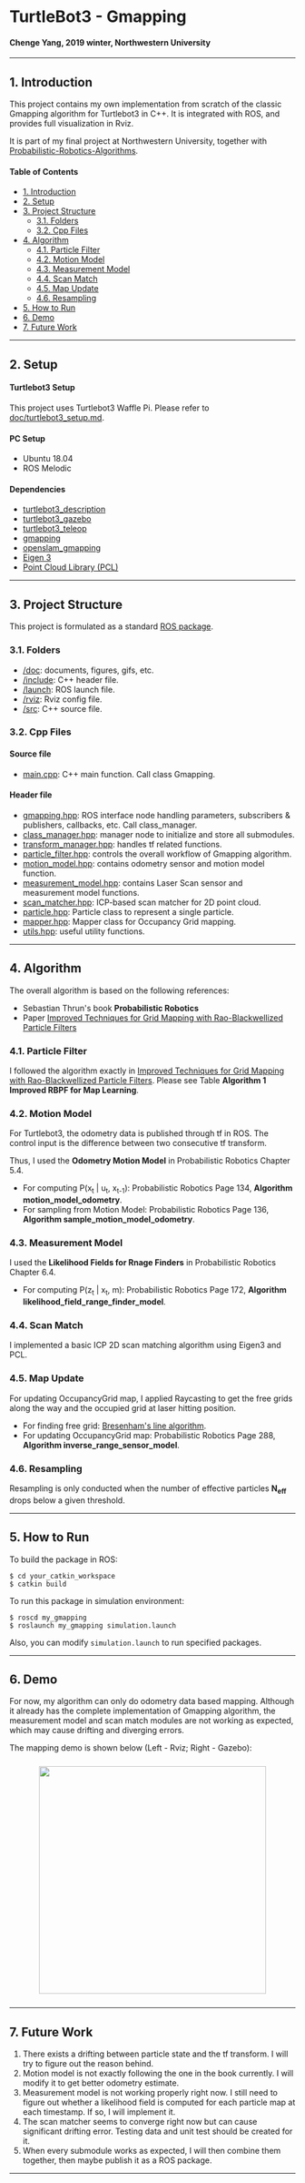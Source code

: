# TurtleBot3 - Gmapping
#### Chenge Yang, 2019 winter, Northwestern University

-----------------------------------------------------------------------------------------
## 1. Introduction
This project contains my own implementation from scratch of the classic Gmapping algorithm for Turtlebot3 in C++. It is integrated with ROS, and provides full visualization in Rviz.

It is part of my final project at Northwestern University, together with [Probabilistic-Robotics-Algorithms](https://github.com/ChengeYang/Probabilistic-Robotics-Algorithms).

#### Table of Contents
- [1. Introduction](#1-Introduction)
- [2. Setup](#2-Setup)
- [3. Project Structure](#3-Project-Structure)
  - [3.1. Folders](#31-Folders)
  - [3.2. Cpp Files](#32-Cpp-Files)
- [4. Algorithm](#4-Algorithm)
  - [4.1. Particle Filter](#41-Particle-Filter)
  - [4.2. Motion Model](#42-Motion-Model)
  - [4.3. Measurement Model](#43-Measurement-Model)
  - [4.4. Scan Match](#44-Scan-Match)
  - [4.5. Map Update](#45-Map-Update)
  - [4.6. Resampling](#46-Resampling)
- [5. How to Run](#5-How-to-Run)
- [6. Demo](#6-Demo)
- [7. Future Work](#7-Future-Work)

-----------------------------------------------------------------------------------------
## 2. Setup

#### Turtlebot3 Setup
This project uses Turtlebot3 Waffle Pi. Please refer to [doc/turtlebot3_setup.md](doc/turtlebot3_setup.md).

#### PC Setup
* Ubuntu 18.04
* ROS Melodic

#### Dependencies
* [turtlebot3_description](http://wiki.ros.org/turtlebot3_description)
* [turtlebot3_gazebo](http://wiki.ros.org/turtlebot3_gazebo)
* [turtlebot3_teleop](http://wiki.ros.org/turtlebot3_teleop)
* [gmapping](http://wiki.ros.org/gmapping)
* [openslam_gmapping](http://wiki.ros.org/openslam_gmapping)
* [Eigen 3](https://eigen.tuxfamily.org/dox-devel/index.html)
* [Point Cloud Library (PCL)](http://pointclouds.org/)

-----------------------------------------------------------------------------------------
## 3. Project Structure
This project is formulated as a standard [ROS package](http://wiki.ros.org/Packages#Common_Files_and_Directories).

### 3.1. Folders
* [/doc](doc/): documents, figures, gifs, etc.
* [/include](include/): C++ header file.
* [/launch](launch/): ROS launch file.
* [/rviz](rviz/): Rviz config file.
* [/src](src/): C++ source file.

### 3.2. Cpp Files

#### Source file
* [main.cpp](src/main.cpp): C++ main function. Call class Gmapping.

#### Header file
* [gmapping.hpp](include/my_gmapping/gmapping.hpp): ROS interface node handling parameters, subscribers & publishers, callbacks, etc. Call class_manager.
* [class_manager.hpp](include/my_gmapping/class_manager.hpp): manager node to initialize and store all submodules.
* [transform_manager.hpp](include/my_gmapping/transform_manager.hpp): handles tf related functions.
* [particle_filter.hpp](include/my_gmapping/particle_filter.hpp): controls the overall workflow of Gmapping algorithm.
* [motion_model.hpp](include/my_gmapping/motion_model.hpp): contains odometry sensor and motion model function.
* [measurement_model.hpp](include/my_gmapping/measurement_model.hpp): contains Laser Scan sensor and measurement model functions.
* [scan_matcher.hpp](include/my_gmapping/scan_matcher.hpp): ICP-based scan matcher for 2D point cloud.
* [particle.hpp](include/my_gmapping/particle.hpp): Particle class to represent a single particle.
* [mapper.hpp](include/my_gmapping/mapper.hpp): Mapper class for Occupancy Grid mapping.
* [utils.hpp](include/my_gmapping/utils.hpp): useful utility functions.

-----------------------------------------------------------------------------------------
## 4. Algorithm
The overall algorithm is based on the following references:
* Sebastian Thrun's book **Probabilistic Robotics**
* Paper [Improved Techniques for Grid Mapping with Rao-Blackwellized Particle Filters](http://www2.informatik.uni-freiburg.de/~stachnis/pdf/grisetti07tro.pdf)

### 4.1. Particle Filter
I followed the algorithm exactly in [Improved Techniques for Grid Mapping with Rao-Blackwellized Particle Filters](http://www2.informatik.uni-freiburg.de/~stachnis/pdf/grisetti07tro.pdf). Please see Table **Algorithm 1 Improved RBPF for Map Learning**.

### 4.2. Motion Model
For Turtlebot3, the odometry data is published through tf in ROS. The control input is the difference between two consecutive tf transform.

Thus, I used the **Odometry Motion Model** in Probabilistic Robotics Chapter 5.4.
* For computing P(x<sub>t</sub> | u<sub>t</sub>, x<sub>t-1</sub>): Probabilistic Robotics Page 134, **Algorithm motion_model_odometry**.
* For sampling from Motion Model: Probabilistic Robotics Page 136, **Algorithm sample_motion_model_odometry**.

### 4.3. Measurement Model
I used the **Likelihood Fields for Rnage Finders** in Probabilistic Robotics Chapter 6.4.
* For computing P(z<sub>t</sub> | x<sub>t</sub>, m): Probabilistic Robotics Page 172, **Algorithm likelihood_field_range_finder_model**.

### 4.4. Scan Match
I implemented a basic ICP 2D scan matching algorithm using Eigen3 and PCL.

### 4.5. Map Update
For updating OccupancyGrid map, I applied Raycasting to get the free grids along the way and the occupied grid at laser hitting position.
* For finding free grid: [Bresenham's line algorithm](https://en.wikipedia.org/wiki/Bresenham%27s_line_algorithm).
* For updating OccupancyGrid map: Probabilistic Robotics Page 288, **Algorithm inverse_range_sensor_model**.

### 4.6. Resampling
Resampling is only conducted when the number of effective particles **N<sub>eff</sub>** drops below a given threshold.

-----------------------------------------------------------------------------------------
## 5. How to Run
To build the package in ROS:
```
$ cd your_catkin_workspace
$ catkin build
```

To run this package in simulation environment:
```
$ roscd my_gmapping
$ roslaunch my_gmapping simulation.launch
```

Also, you can modify `simulation.launch` to run specified packages.

-----------------------------------------------------------------------------------------
## 6. Demo
For now, my algorithm can only do odometry data based mapping. Although it already has the complete implementation of Gmapping algorithm, the measurement model and scan match modules are not working as expected, which may cause drifting and diverging errors.

The mapping demo is shown below (Left - Rviz; Right - Gazebo):

<p align = "center">
  <img src = "doc/mapping_with_odometry_only.gif" height = "400px" style="margin:10px 10px">
</p>

-----------------------------------------------------------------------------------------
## 7. Future Work
1. There exists a drifting between particle state and the tf transform. I will try to figure out the reason behind.
2. Motion model is not exactly following the one in the book currently. I will modify it to get better odometry estimate.
3. Measurement model is not working properly right now. I still need to figure out whether a likelihood field is computed for each particle map at each timestamp. If so, I will implement it.
4. The scan matcher seems to converge right now but can cause significant drifting error. Testing data and unit test should be created for it.
5. When every submodule works as expected, I will then combine them together, then maybe publish it as a ROS package.

-----------------------------------------------------------------------------------------
